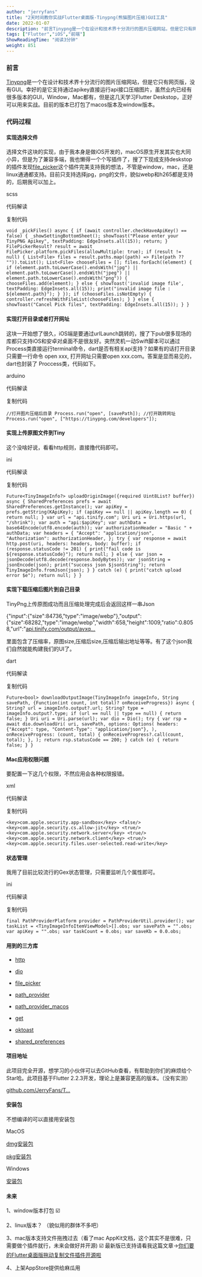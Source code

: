 ```yaml
---
author: "jerryfans"
title: "2天时间教你实战Flutter桌面版-Tinypng(熊猫图片压缩)GUI工具"
date: 2022-01-07
description: "前言Tinypng是一个在设计和技术界十分流行的图片压缩网站，但是它只有网页版，没有GUI。目前的版本只打包了macos版本，window版本我有空找个机子再调试下，理论上无需太多改动。"
tags: ["Flutter","iOS","前端"]
ShowReadingTime: "阅读3分钟"
weight: 851
---
```

### 前言

[Tinypng](https://link.juejin.cn?target=https%3A%2F%2Ftinypng.com "https://tinypng.com")是一个在设计和技术界十分流行的图片压缩网站，但是它只有网页版，没有GUI。幸好的是它支持通过apikey直接运行api接口压缩图片，虽然业内已经有很多版本的GUI，Window，Mac都有，但是这几天学习Flutter Deskstop，正好可以用来实战。目前的版本已打包了macos版本及window版本。

### 代码过程

#### 实现选择文件

选择文件这块的实现，由于我本身是做iOS开发的，macOS原生开发其实也大同小异，但是为了兼容多端，我也懒得一个个写插件了，搜了下现成支持deskstop的插件发现[file\_picker](https://link.juejin.cn?target=https%3A%2F%2Fpub.dev%2Fpackages%2Ffile_picker "https://pub.dev/packages/file_picker")这个插件完美支持我的想法，不管是window，mac，还是linux通通都支持。目前只支持选择jpg，png的文件，貌似webp和h265都是支持的，后期我可以加上。

scss

 代码解读

复制代码

`void _pickFiles() async { if (await controller.checkHaveApiKey() == false) { _showSettingBottomSheet(); showToast("Please enter your TinyPNG Apikey", textPadding: EdgeInsets.all(15)); return; } FilePickerResult? result = await FilePicker.platform.pickFiles(allowMultiple: true); if (result != null) { List<File> files = result.paths.map((path) => File(path ?? "")).toList(); List<File> chooseFiles = []; files.forEach((element) { if (element.path.toLowerCase().endsWith("jpg") || element.path.toLowerCase().endsWith("jpeg") || element.path.toLowerCase().endsWith("png")) { chooseFiles.add(element); } else { showToast('invalid image file', textPadding: EdgeInsets.all(15)); print("invalid image file : ${element.path}"); } }); if (chooseFiles.isNotEmpty) { controller.refreshWithFileList(chooseFiles); } } else { showToast("Cancel Pick files", textPadding: EdgeInsets.all(15)); } }`

#### 实现打开目录或者打开网址

这块一开始想了很久，iOS端是要通过urlLaunch跳转的，搜了下pub很多现场的库都只支持iOS和安卓对桌面不是很友好。突然灵机一动Swift脚本可以通过Process类直接运行terminal命令，dart是否有相关api支持？如果有的话打开目录 只需要一行命令 open xxx, 打开网址只需要open xxx.com。答案是显而易见的，dart也封装了 Proccess类，代码如下。

arduino

 代码解读

复制代码

`//打开图片压缩后目录 Process.run("open", [savePath]); //打开跳转网址 Process.run("open", ["https://tinypng.com/developers"]);`

#### 实现上传原图文件到Tiny

这个没啥好说，看看http规则，直接撸代码即可。

ini

 代码解读

复制代码

`Future<TinyImageInfo?> uploadOriginImage({required Uint8List? buffer}) async { SharedPreferences prefs = await SharedPreferences.getInstance(); var apiKey = prefs.getString(KApiKey); if (apiKey == null || apiKey.length == 0) { return null; } var url = "api.tinify.com"; Uri uri = Uri.https(url, "/shrink"); var auth = "api:$apiKey"; var authData = base64Encode(utf8.encode(auth)); var authorizationHeader = "Basic " + authData; var headers = { "Accept": "application/json", "Authorization": authorizationHeader, }; try { var response = await http.post(uri, headers: headers, body: buffer); if (response.statusCode != 201) { print("fail code is ${response.statusCode}"); return null; } else { var json = jsonDecode(utf8.decode(response.bodyBytes)); var jsonString = jsonEncode(json); print("success json $jsonString"); return TinyImageInfo.fromJson(json); } } catch (e) { print("catch upload error $e"); return null; } }`

#### 实现下载压缩后图片到自己目录

TinyPng上传原图成功而且压缩处理完成后会返回这样一串Json

{"input":{"size":84736,"type":"image/webp"},"output":{"size":68282,"type":"image/webp","width":658,"height":1009,"ratio":0.8058,"url":"[api.tinify.com/output/avxq…](https://link.juejin.cn?target=https%3A%2F%2Fapi.tinify.com%2Foutput%2Favxq4rhjha1apfra92pzfnrcj2n0zdbx%2522%257D%257D "https://api.tinify.com/output/avxq4rhjha1apfra92pzfnrcj2n0zdbx%22%7D%7D")

里面包含了压缩率，原图size,压缩后size,压缩后输出地址等等。有了这个json我们自然就能构建我们的UI了。

dart

 代码解读

复制代码

`Future<bool> downloadOutputImage(TinyImageInfo imageInfo, String savePath, {Function(int count, int total)? onReceiveProgress}) async { String? url = imageInfo.output?.url; String? type = imageInfo.output?.type; if (url == null || type == null) { return false; } Uri uri = Uri.parse(url); var dio = Dio(); try { var rsp = await dio.downloadUri( uri, savePath, options: Options( headers: {"Accept": type, "Content-Type": "application/json"}, ), onReceiveProgress: (count, total) { onReceiveProgress?.call(count, total); }, ); return rsp.statusCode == 200; } catch (e) { return false; } }`

#### Mac应用权限问题

要配置一下这几个权限，不然应用会各种权限报错。

xml

 代码解读

复制代码

`<key>com.apple.security.app-sandbox</key> <false/> <key>com.apple.security.cs.allow-jit</key> <true/> <key>com.apple.security.network.server</key> <true/> <key>com.apple.security.network.client</key> <true/> <key>com.apple.security.files.user-selected.read-write</key>`

#### 状态管理

我用了目前比较流行的Gex状态管理，只需要监听几个属性即可。

ini

 代码解读

复制代码

`final PathProviderPlatform provider = PathProviderUtil.provider(); var taskList = <TinyImageInfoItemViewModel>[].obs; var savePath = "".obs; var apiKey = "".obs; var taskCount = 0.obs; var saveKb = 0.0.obs;`

#### 用到的三方库

*   [http](https://link.juejin.cn?target=https%3A%2F%2Fpub.dev%2Fpackages%2Fhttp "https://pub.dev/packages/http")
    
*   [dio](https://link.juejin.cn?target=https%3A%2F%2Fpub.dev%2Fpackages%2Fdio "https://pub.dev/packages/dio")
    
*   [file\_picker](https://link.juejin.cn?target=https%3A%2F%2Fpub.dev%2Fpackages%2Ffile_picker "https://pub.dev/packages/file_picker")
    
*   [path\_provider](https://link.juejin.cn?target=https%3A%2F%2Fpub.dev%2Fpackages%2Fpath_provider "https://pub.dev/packages/path_provider")
    
*   [path\_provider\_macos](https://link.juejin.cn?target=https%3A%2F%2Fpub.dev%2Fpackages%2Fpath_provider_macos "https://pub.dev/packages/path_provider_macos")
    
*   [get](https://link.juejin.cn?target=https%3A%2F%2Fpub.dev%2Fpackages%2Fget "https://pub.dev/packages/get")
    
*   [oktoast](https://link.juejin.cn?target=https%3A%2F%2Fpub.dev%2Fpackages%2Foktoast "https://pub.dev/packages/oktoast")
    
*   [shared\_preferences](https://link.juejin.cn?target=https%3A%2F%2Fpub.dev%2Fpackages%2Fshared_preferences "https://pub.dev/packages/shared_preferences")
    

#### 项目地址

此项目完全开源，想学习的小伙伴可以去GitHub查看，有帮助到你们的麻烦给个Star哈。此项目基于Flutter 2.2.3开发，理论上是兼容更高的版本。（没有实测）

[github.com/JerryFans/T…](https://link.juejin.cn?target=https%3A%2F%2Fgithub.com%2FJerryFans%2FTinyPNG4Flutter "https://github.com/JerryFans/TinyPNG4Flutter")

#### 安装包

不想编译的可以直接用安装包

MacOS

[dmg安装包](https://link.juejin.cn?target=http%3A%2F%2Fimage.jerryfans.com%2FpictureCompresser.dmg "http://image.jerryfans.com/pictureCompresser.dmg")

[pkg安装包](https://link.juejin.cn?target=http%3A%2F%2Fimage.jerryfans.com%2FpictureCompresser.pkg "http://image.jerryfans.com/pictureCompresser.pkg")

Windows

[安装包](https://link.juejin.cn?target=http%3A%2F%2Fimage.jerryfans.com%2FtinyPngToolForWindows.zip "http://image.jerryfans.com/tinyPngToolForWindows.zip")

#### 未来

1、window版本打包 ☑️

2、linux版本？ （貌似用的群体不多吧）

3、mac版本支持文件拖拽过去（看了mac AppKit文档，这个其实不是很难，只需要做个插件就行，未来会做好并开源) ☑️ 最新版已支持请看我这篇文章->[你们要的Flutter桌面版拖动复制文件插件开源啦](https://juejin.cn/post/7052723837363814437 "https://juejin.cn/post/7052723837363814437")

4、上架AppStore提供给麻瓜用